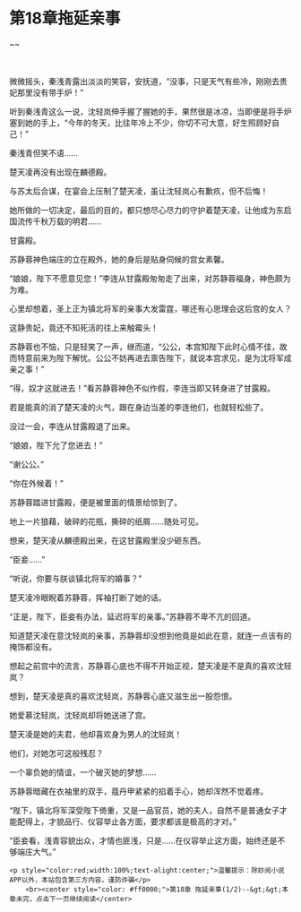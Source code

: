 # 第18章拖延亲事
~~
    	    <p name="pagetop" href="javascript:void(0);" onclick="return false" style="line-height: 35px;padding: 10px;color: #333;"> </p><p>微微摇头，秦浅青露出淡淡的笑容，安抚道，“没事，只是天气有些冷，刚刚去贵妃那里没有带手炉！”</p><p>听到秦浅青这么一说，沈轻岚伸手握了握她的手，果然很是冰凉，当即便是将手炉塞到她的手上，“今年的冬天，比往年冷上不少，你切不可大意，好生照顾好自己！”</p><p>秦浅青但笑不语……</p><p>楚天凌再没有出现在麟德殿。</p><p>与苏太后合谋，在宴会上压制了楚天凌，虽让沈轻岚心有歉疚，但不后悔！</p><p>她所做的一切决定，最后的目的，都只想尽心尽力的守护着楚天凌，让他成为东启国流传千秋万载的明君……</p><p>甘露殿。</p><p>苏静蓉神色端庄的立在殿外，她的身后是贴身伺候的宫女素馨。</p><p>“娘娘，陛下不愿意见您！”李连从甘露殿匆匆走了出来，对苏静蓉福身，神色颇为为难。</p><p>心里却想着，圣上正为镇北将军的亲事大发雷霆，哪还有心思理会这后宫的女人？</p><p>这静贵妃，竟还不知死活的往上来触霉头！</p><p>苏静蓉也不恼，只是轻笑了一声，继而道，“公公，本宫知陛下此时心情不佳，故而特意前来为陛下解忧。公公不妨再进去禀告陛下，就说本宫求见，是为沈将军成亲之事！”</p><p>“得，奴才这就进去！”看苏静蓉神色不似作假，李连当即又转身进了甘露殿。</p><p>若是能真的消了楚天凌的火气，跟在身边当差的李连他们，也就轻松些了。</p><p>没过一会，李连从甘露殿退了出来。</p><p>“娘娘，陛下允了您进去！”</p><p>“谢公公。”</p><p>“你在外候着！”</p><p>苏静蓉踏进甘露殿，便是被里面的情景给惊到了。</p><p>地上一片狼藉，破碎的花瓶，撕碎的纸屑……随处可见。</p><p>想来，楚天凌从麟德殿出来，在这甘露殿里没少砸东西。</p><p>“臣妾……”</p><p>“听说，你要与朕谈镇北将军的婚事？”</p><p>楚天凌冷眼睨着苏静蓉，挥袖打断了她的话。</p><p>“正是，陛下，臣妾有办法，延迟将军的亲事。”苏静蓉不卑不亢的回道。</p><p>知道楚天凌在意沈轻岚的亲事，苏静蓉却没想到他竟是如此在意，就连一点该有的掩饰都没有。</p><p>想起之前宫中的流言，苏静蓉心底也不得不开始正视，楚天凌是不是真的喜欢沈轻岚？</p><p>想到，楚天凌是真的喜欢沈轻岚，苏静蓉心底又滋生出一股怨恨。</p><p>她爱慕沈轻岚，沈轻岚却将她送进了宫。</p><p>楚天凌是她的夫君，他却喜欢身为男人的沈轻岚！</p><p>他们，对她怎可这般残忍？</p><p>一个辜负她的情谊，一个破灭她的梦想……</p><p>苏静蓉暗藏在衣袖里的双手，蔻丹甲紧紧的掐着手心，她却浑然不觉着疼。</p><p>“陛下，镇北将军深受陛下倚重，又是一品官员，她的夫人，自然不是普通女子才能配得上，才貌品行、仪容举止各方面，要求都该是极高的才对。”</p><p>“臣妾看，浅青容貌出众，才情也匪浅，只是……在仪容举止这方面，始终还是不够端庄大气。”</p>
    	
   	<p style="color:red;width:100%;text-alight:center;">温馨提示：除妙阅小说APP以外，本站包含第三方内容，谨防诈骗</p>
    	<br><center style="color: #ff0000;">第18章 拖延亲事(1/2)--&gt;&gt;本章未完，点击下一页继续阅读</center>
    	